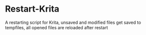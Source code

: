 # Restart-Krita
A restarting script for Krita, unsaved and modified files get saved to tempfiles, all opened files are reloaded after restart
